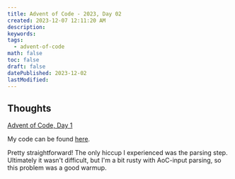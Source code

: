 ```yaml
---
title: Advent of Code - 2023, Day 02
created: 2023-12-07 12:11:20 AM
description: 
keywords: 
tags: 
  - advent-of-code
math: false
toc: false
draft: false
datePublished: 2023-12-02
lastModified:
---
```


## Thoughts

[Advent of Code, Day 1](https://adventofcode.com/2023/day/2)

My code can be found [here](https://github.com/pcheng17/advent-of-code-python/blob/main/2023/02.py).

Pretty straightforward! The only hiccup I experienced was the parsing step. Ultimately it wasn't difficult, but I'm a bit rusty with AoC-input parsing, so this problem was a good warmup.